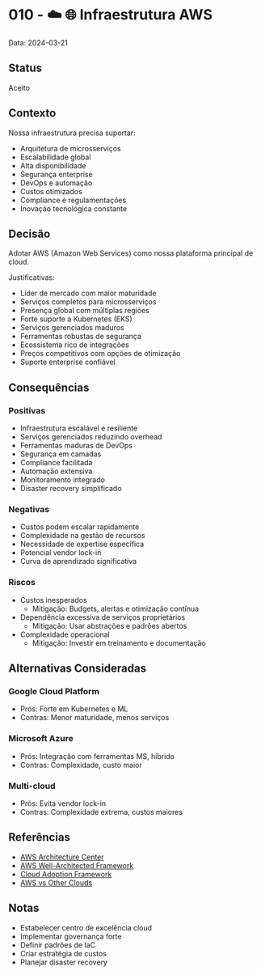 # 010 - ☁️ 🌐 Infraestrutura AWS

Data: 2024-03-21

## Status

Aceito

## Contexto

Nossa infraestrutura precisa suportar:
- Arquitetura de microsserviços
- Escalabilidade global
- Alta disponibilidade
- Segurança enterprise
- DevOps e automação
- Custos otimizados
- Compliance e regulamentações
- Inovação tecnológica constante

## Decisão

Adotar AWS (Amazon Web Services) como nossa plataforma principal de cloud.

Justificativas:
- Líder de mercado com maior maturidade
- Serviços completos para microsserviços
- Presença global com múltiplas regiões
- Forte suporte a Kubernetes (EKS)
- Serviços gerenciados maduros
- Ferramentas robustas de segurança
- Ecossistema rico de integrações
- Preços competitivos com opções de otimização
- Suporte enterprise confiável

## Consequências

### Positivas

- Infraestrutura escalável e resiliente
- Serviços gerenciados reduzindo overhead
- Ferramentas maduras de DevOps
- Segurança em camadas
- Compliance facilitada
- Automação extensiva
- Monitoramento integrado
- Disaster recovery simplificado

### Negativas

- Custos podem escalar rapidamente
- Complexidade na gestão de recursos
- Necessidade de expertise específica
- Potencial vendor lock-in
- Curva de aprendizado significativa

### Riscos

- Custos inesperados
  - Mitigação: Budgets, alertas e otimização contínua
- Dependência excessiva de serviços proprietários
  - Mitigação: Usar abstrações e padrões abertos
- Complexidade operacional
  - Mitigação: Investir em treinamento e documentação

## Alternativas Consideradas

### Google Cloud Platform
- Prós: Forte em Kubernetes e ML
- Contras: Menor maturidade, menos serviços

### Microsoft Azure
- Prós: Integração com ferramentas MS, híbrido
- Contras: Complexidade, custo maior

### Multi-cloud
- Prós: Evita vendor lock-in
- Contras: Complexidade extrema, custos maiores

## Referências

- [AWS Architecture Center](https://aws.amazon.com/architecture/)
- [AWS Well-Architected Framework](https://aws.amazon.com/architecture/well-architected/)
- [Cloud Adoption Framework](https://aws.amazon.com/cloud-adoption-framework/)
- [AWS vs Other Clouds](https://aws.amazon.com/compare/)

## Notas

- Estabelecer centro de excelência cloud
- Implementar governança forte
- Definir padrões de IaC
- Criar estratégia de custos
- Planejar disaster recovery 